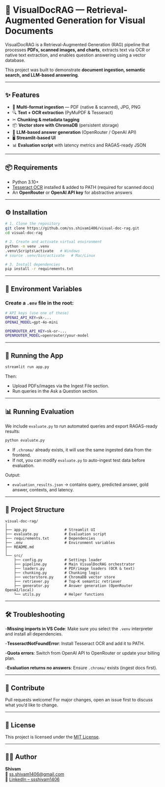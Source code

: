 # 📄 VisualDocRAG — Retrieval-Augmented Generation for Visual Documents

VisualDocRAG is a Retrieval-Augmented Generation (RAG) pipeline that processes **PDFs, scanned images, and charts**, extracts text via OCR or native text extraction, and enables question answering using a vector database.

This project was built to demonstrate **document ingestion, semantic search, and LLM-based answering**.

---

## ✨ Features
- 📂 **Multi-format ingestion** — PDF (native & scanned), JPG, PNG
- 🔍 **Text + OCR extraction** (PyMuPDF & Tesseract)
- ✂ **Chunking & metadata tagging**
- 📦 **Vector store with ChromaDB** (persistent storage)
- 🤖 **LLM-based answer generation** (OpenRouter / OpenAI API)
- 🖥 **Streamlit-based UI**
- 📊 **Evaluation script** with latency metrics and RAGAS-ready JSON

---

## 📦 Requirements

- Python 3.10+
- [Tesseract OCR](https://github.com/UB-Mannheim/tesseract/wiki) installed & added to PATH (required for scanned docs)
- An **OpenRouter** or **OpenAI API key** for abstractive answers

---

## ⚙ Installation

```bash
# 1. Clone the repository
git clone https://github.com/ss.shivam1406/visual-doc-rag.git
cd visual-doc-rag

# 2. Create and activate virtual environment
python -m venv .venv
.venv\Scripts\activate   # Windows
# source .venv/bin/activate   # Mac/Linux

# 3. Install dependencies
pip install -r requirements.txt
```

---

## 📄 Environment Variables
### Create a ```.env``` file in the root:
```bash
# API keys (use one of these)
OPENAI_API_KEY=sk-...
OPENAI_MODEL=gpt-4o-mini

OPENROUTER_API_KEY=sk-or-...
OPENROUTER_MODEL=openrouter/your-model
```

---

## 🚀 Running the App
```bash
streamlit run app.py
```
Then:
- Upload PDFs/images via the Ingest File section.
- Run queries in the Ask a Question section.

---

## 📊 Running Evaluation
We include ```evaluate.py``` to run automated queries and export RAGAS-ready results:
```bash
python evaluate.py
```

- If ```.chroma/``` already exists, it will use the same ingested data from the frontend.
- If not, you can modify ```evaluate.py``` to auto-ingest test data before evaluation.

Output:
- ```evaluation_results.json``` → contains query, predicted answer, gold answer, contexts, and latency.

---

## 🧱 Project Structure
```
visual-doc-rag/
│
├── app.py                 # Streamlit UI
├── evaluate.py            # Evaluation script
├── requirements.txt       # Dependencies
├── .env                   # Environment variables
├── README.md
│
└── src/
    ├── config.py          # Settings loader
    ├── pipeline.py        # Main VisualDocRAG orchestrator
    ├── loaders.py         # PDF/image loaders (OCR & text)
    ├── chunking.py        # Chunking logic
    ├── vectorstore.py     # ChromaDB vector store
    ├── retriever.py       # Top-K semantic retriever
    ├── generator.py       # Answer generation (OpenRouter OpenAI/local)
    └── utils.py           # Helper functions
```

---

## 🛠 Troubleshooting

-**Missing imports in VS Code**: Make sure you select the ```.venv``` interpreter and install all dependencies.

-**TesseractNotFoundError**: Install Tesseract OCR and add it to PATH.

-**Quota errors**: Switch from OpenAI API to OpenRouter or update your billing plan.

-**Evaluation returns no answers**: Ensure ```.chroma/``` exists (ingest docs first).

---

## 🤝 Contribute
Pull requests welcome! For major changes, open an issue first to discuss what you’d like to change.

---

## 📄 License
This project is licensed under the [MIT License](LICENSE).

---

## 🙋‍♂️ Author

**Shivam**  
📧 [ss.shivam1406@gmail.com](mailto:ss.shivam1406@gmail.com)  
🔗 [LinkedIn – ssshivam1406](https://www.linkedin.com/in/ssshivam1406/)